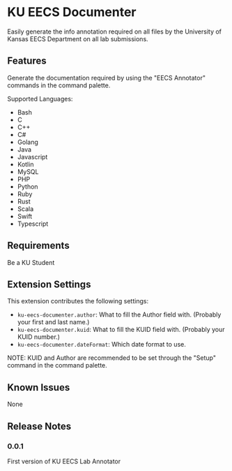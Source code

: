 # KU EECS Documenter
Easily generate the info annotation required on all files by the University of Kansas EECS Department on all lab submissions.

## Features

Generate the documentation required by using the "EECS Annotator" commands in the command palette.

Supported Languages:
- Bash
- C
- C++
- C#
- Golang
- Java
- Javascript
- Kotlin
- MySQL
- PHP
- Python
- Ruby
- Rust
- Scala
- Swift
- Typescript

## Requirements

Be a KU Student

## Extension Settings

This extension contributes the following settings:

* `ku-eecs-documenter.author`: What to fill the Author field with. (Probably your first and last name.)
* `ku-eecs-documenter.kuid`: What to fill the KUID field with. (Probably your KUID number.)
* `ku-eecs-documenter.dateFormat`: Which date format to use.

NOTE: KUID and Author are recommended to be set through the "Setup" command in the command palette.

## Known Issues

None

## Release Notes

### 0.0.1

First version of KU EECS Lab Annotator

